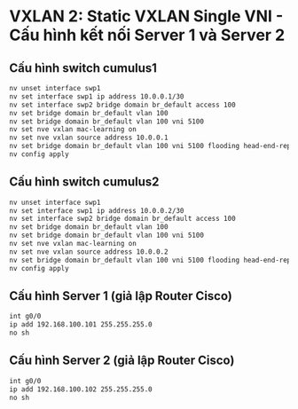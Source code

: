 # VXLAN 2: Static VXLAN Single VNI - Cấu hình kết nối Server 1 và Server 2

## Cấu hình switch cumulus1

```bash
nv unset interface swp1
nv set interface swp1 ip address 10.0.0.1/30
nv set interface swp2 bridge domain br_default access 100
nv set bridge domain br_default vlan 100
nv set bridge domain br_default vlan 100 vni 5100
nv set nve vxlan mac-learning on
nv set nve vxlan source address 10.0.0.1
nv set bridge domain br_default vlan 100 vni 5100 flooding head-end-replication 10.0.0.2
nv config apply
```

## Cấu hình switch cumulus2

```bash
nv unset interface swp1
nv set interface swp1 ip address 10.0.0.2/30
nv set interface swp2 bridge domain br_default access 100
nv set bridge domain br_default vlan 100
nv set bridge domain br_default vlan 100 vni 5100
nv set nve vxlan mac-learning on
nv set nve vxlan source address 10.0.0.2
nv set bridge domain br_default vlan 100 vni 5100 flooding head-end-replication 10.0.0.1
nv config apply
```

## Cấu hình Server 1 (giả lập Router Cisco)

```bash
int g0/0
ip add 192.168.100.101 255.255.255.0
no sh
```

## Cấu hình Server 2 (giả lập Router Cisco)

```bash
int g0/0
ip add 192.168.100.102 255.255.255.0
no sh
```
